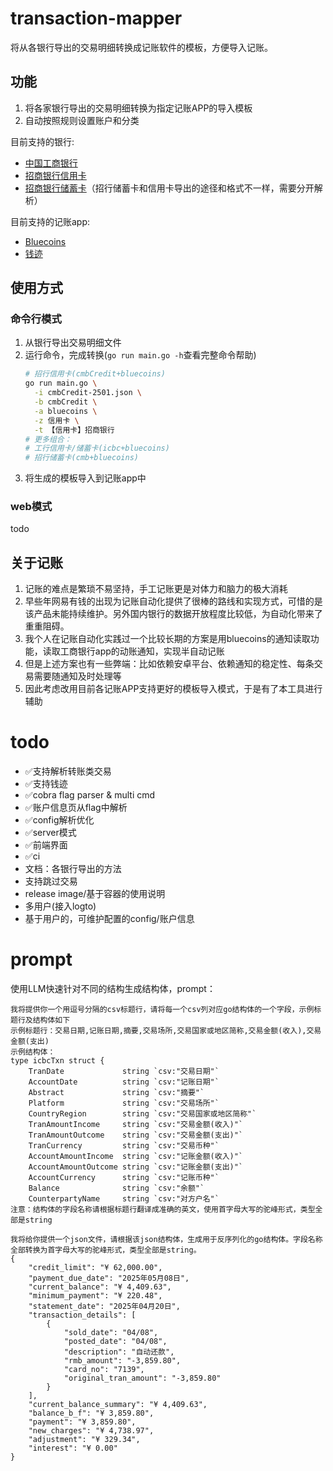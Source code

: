 # transaction-mapper

将从各银行导出的交易明细转换成记账软件的模板，方便导入记账。

## 功能

1. 将各家银行导出的交易明细转换为指定记账APP的导入模板
2. 自动按照规则设置账户和分类

目前支持的银行:

- [中国工商银行](https://mybank.icbc.com.cn/icbc/newperbank/perbank3/frame/frame_index.jsp)
- [招商银行信用卡](https://www.cmbchina.com/)
- [招商银行储蓄卡](https://www.cmbchina.com/)（招行储蓄卡和信用卡导出的途径和格式不一样，需要分开解析）

目前支持的记账app:

- [Bluecoins](https://www.bluecoinsapp.com/)
- [钱迹](https://www.qianjiapp.com/)

## 使用方式

### 命令行模式
1. 从银行导出交易明细文件
2. 运行命令，完成转换(`go run main.go -h`查看完整命令帮助)
    ```bash
    # 招行信用卡(cmbCredit+bluecoins)
    go run main.go \
      -i cmbCredit-2501.json \
      -b cmbCredit \
      -a bluecoins \
      -z 信用卡 \
      -t 【信用卡】招商银行
    # 更多组合：
    # 工行信用卡/储蓄卡(icbc+bluecoins)
    # 招行储蓄卡(cmb+bluecoins)
    ```
3. 将生成的模板导入到记账app中

### web模式

todo

## 关于记账

1. 记账的难点是繁琐不易坚持，手工记账更是对体力和脑力的极大消耗
2. 早些年网易有钱的出现为记账自动化提供了很棒的路线和实现方式，可惜的是该产品未能持续维护。另外国内银行的数据开放程度比较低，为自动化带来了重重阻碍。
3. 我个人在记账自动化实践过一个比较长期的方案是用bluecoins的通知读取功能，读取工商银行app的动账通知，实现半自动记账
4. 但是上述方案也有一些弊端：比如依赖安卓平台、依赖通知的稳定性、每条交易需要随通知及时处理等
5. 因此考虑改用目前各记账APP支持更好的模板导入模式，于是有了本工具进行辅助

# todo

- ✅支持解析转账类交易
- ✅支持钱迹
- ✅cobra flag parser & multi cmd
- ✅账户信息页从flag中解析
- ✅config解析优化
- ✅server模式
- ✅前端界面
- ✅ci
- 文档：各银行导出的方法
- 支持跳过交易
- release image/基于容器的使用说明
- 多用户(接入logto)
- 基于用户的，可维护配置的config/账户信息

# prompt

使用LLM快速针对不同的结构生成结构体，prompt：

```text
我将提供你一个用逗号分隔的csv标题行，请将每一个csv列对应go结构体的一个字段，示例标题行及结构体如下
示例标题行：交易日期,记账日期,摘要,交易场所,交易国家或地区简称,交易金额(收入),交易金额(支出)
示例结构体：
type icbcTxn struct {
	TranDate             string `csv:"交易日期"`
	AccountDate          string `csv:"记账日期"`
	Abstract             string `csv:"摘要"`
	Platform             string `csv:"交易场所"`
	CountryRegion        string `csv:"交易国家或地区简称"`
	TranAmountIncome     string `csv:"交易金额(收入)"`
	TranAmountOutcome    string `csv:"交易金额(支出)"`
	TranCurrency         string `csv:"交易币种"`
	AccountAmountIncome  string `csv:"记账金额(收入)"`
	AccountAmountOutcome string `csv:"记账金额(支出)"`
	AccountCurrency      string `csv:"记账币种"`
	Balance              string `csv:"余额"`
	CounterpartyName     string `csv:"对方户名"`
注意：结构体的字段名称请根据标题行翻译成准确的英文，使用首字母大写的驼峰形式，类型全部是string
```

```text
我将给你提供一个json文件，请根据该json结构体，生成用于反序列化的go结构体。字段名称全部转换为首字母大写的驼峰形式，类型全部是string。
{
    "credit_limit": "¥ 62,000.00",
    "payment_due_date": "2025年05月08日",
    "current_balance": "¥ 4,409.63",
    "minimum_payment": "¥ 220.48",
    "statement_date": "2025年04月20日",
    "transaction_details": [
        {
            "sold_date": "04/08",
            "posted_date": "04/08",
            "description": "自动还款",
            "rmb_amount": "-3,859.80",
            "card_no": "7139",
            "original_tran_amount": "-3,859.80"
        }
    ],
    "current_balance_summary": "¥ 4,409.63",
    "balance_b_f": "¥ 3,859.80",
    "payment": "¥ 3,859.80",
    "new_charges": "¥ 4,738.97",
    "adjustment": "¥ 329.34",
    "interest": "¥ 0.00"
}
```